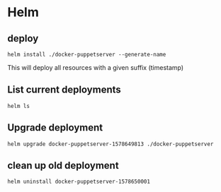 # Helm

## deploy

```
helm install ./docker-puppetserver --generate-name
```

This will deploy all resources with a given suffix (timestamp)


## List current deployments
```
helm ls
```
## Upgrade deployment
```
helm upgrade docker-puppetserver-1578649813 ./docker-puppetserver
```

## clean up old deployment

```
helm uninstall docker-puppetserver-1578650001
```

